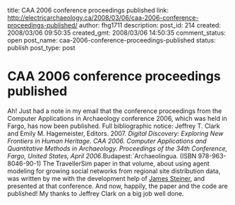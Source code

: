 title: CAA 2006 conference proceedings published
link: http://electricarchaeology.ca/2008/03/06/caa-2006-conference-proceedings-published/
author: fhg1711
description: 
post_id: 214
created: 2008/03/06 09:50:35
created_gmt: 2008/03/06 14:50:35
comment_status: open
post_name: caa-2006-conference-proceedings-published
status: publish
post_type: post

# CAA 2006 conference proceedings published

Ah! Just had a note in my email that the conference proceedings from the Computer Applications in Archaeology conference 2006, which was held in Fargo, has now been published. Full bibliographic notice: Jeffrey T. Clark and Emily M. Hagemeister, Editors. 2007. _Digital Discovery: Exploring New Frontiers in Human Heritage. CAA 2006. Computer Applications and Quantitative Methods in Archaeology. Proceedings of the 34th Conference, Fargo, United States, April 2006_.Budapest:`Archaeolingua. (ISBN 978-963-8046-90-1) The TravellerSim paper in that volume, about using agent modeling for growing social networks from regional site distribution data, was written by me with the development help of [James Steiner](http://www.turtlezero.com/), and presented at that conference. And now, happily, the paper and the code are published! My thanks to Jeffrey Clark on a big job well done.